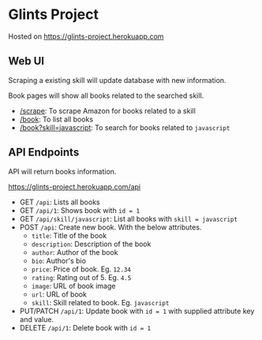 # Glints Project
Hosted on https://glints-project.herokuapp.com

## Web UI
Scraping a existing skill will update database with new information.

Book pages will show all books related to the searched skill.

- [/scrape](https://glints-project.herokuapp.com/scrape): To scrape Amazon for books related to a skill
- [/book](https://glints-project.herokuapp.com/book): To list all books
- [/book?skill=javascript](https://glints-project.herokuapp.com/book?skill=javascript): To search for books related to `javascript`

## API Endpoints
API will return books information.

https://glints-project.herokuapp.com/api

- GET `/api`: Lists all books
- GET `/api/1`: Shows book with `id = 1`
- GET `/api/skill/javascript`: List all books with `skill = javascript`
- POST `/api`: Create new book. With the below attributes.
	- `title`: Title of the book
	- `description`: Description of the book
	- `author`: Author of the book
	- `bio`: Author's bio
	- `price`: Price of book. Eg. `12.34`
	- `rating`: Rating out of 5. Eg. `4.5`
	- `image`: URL of book image
	- `url`: URL of book
	- `skill`: Skill related to book. Eg. `javascript`
- PUT/PATCH `/api/1`: Update book with `id = 1` with supplied attribute key and value.
- DELETE `/api/1`: Delete book with `id = 1`
